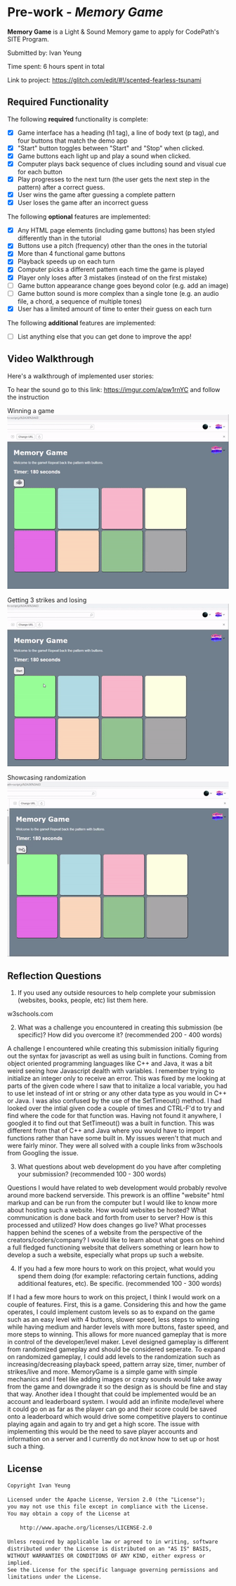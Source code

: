 # Pre-work - *Memory Game*

**Memory Game** is a Light & Sound Memory game to apply for CodePath's SITE Program. 

Submitted by: Ivan Yeung

Time spent: 6 hours spent in total

Link to project: https://glitch.com/edit/#!/scented-fearless-tsunami

## Required Functionality

The following **required** functionality is complete:

* [x] Game interface has a heading (h1 tag), a line of body text (p tag), and four buttons that match the demo app
* [x] "Start" button toggles between "Start" and "Stop" when clicked. 
* [x] Game buttons each light up and play a sound when clicked. 
* [x] Computer plays back sequence of clues including sound and visual cue for each button
* [x] Play progresses to the next turn (the user gets the next step in the pattern) after a correct guess. 
* [x] User wins the game after guessing a complete pattern
* [x] User loses the game after an incorrect guess

The following **optional** features are implemented:

* [x] Any HTML page elements (including game buttons) has been styled differently than in the tutorial
* [x] Buttons use a pitch (frequency) other than the ones in the tutorial
* [x] More than 4 functional game buttons
* [x] Playback speeds up on each turn
* [x] Computer picks a different pattern each time the game is played
* [x] Player only loses after 3 mistakes (instead of on the first mistake)
* [ ] Game button appearance change goes beyond color (e.g. add an image)
* [ ] Game button sound is more complex than a single tone (e.g. an audio file, a chord, a sequence of multiple tones)
* [x] User has a limited amount of time to enter their guess on each turn

The following **additional** features are implemented:

- [ ] List anything else that you can get done to improve the app!

## Video Walkthrough

Here's a walkthrough of implemented user stories:

To hear the sound go to this link: https://imgur.com/a/pw1rnYC and follow the instruction

Winning a game
![Winning](winninggif.gif)

Getting 3 strikes and losing
![3 strikes](strikegif.gif)

Showcasing randomization
![randomized pattern](randomgif.gif)

## Reflection Questions
1. If you used any outside resources to help complete your submission (websites, books, people, etc) list them here. 

w3schools.com

2. What was a challenge you encountered in creating this submission (be specific)? How did you overcome it? (recommended 200 - 400 words) 

A challenge I encountered while creating this submission initially figuring out the syntax for javascript as well as using built in functions. Coming from object oriented programming
languages like C++ and Java, it was a bit weird seeing how Javascript dealth with variables. I remember trying to initialize an integer only to receive an error. This was fixed
by me looking at parts of the given code where I saw that to initalize a local variable, you had to use let instead of int or string or any other data type as you would in C++
or Java. I was also confused by the use of the SetTimeout() method. I had looked over the intial given code a couple of times and CTRL-F'd to try and find where the code for that
function was. Having not found it anywhere, I googled it to find out that SetTimeout() was a built in function. This was different from that of C++ and Java where you would have to
import functions rather than have some built in. My issues weren't that much and were fairly minor. They were all solved with a couple links from w3schools from Googling the issue. 

3. What questions about web development do you have after completing your submission? (recommended 100 - 300 words) 

Questions I would have related to web development would probably revolve around more backend serverside. This prework is an offline "website" html markup and can be run from the computer but I would like to know more about hosting such a website. How would websites be hosted? What communication is done back and forth from user to server? How is this processed and utilized? How does changes go live? What processes happen behind the scenes of a website from the perspective of the creators/coders/company? I would like to learn about what goes on behind a full fledged functioning website that delivers something or learn how to develop a such a website, especially what props up such a website.

4. If you had a few more hours to work on this project, what would you spend them doing (for example: refactoring certain functions, adding additional features, etc). Be specific. (recommended 100 - 300 words)

If I had a few more hours to work on this project, I think I would work on a couple of features. First, this is a game. Considering this and how the game operates, I could implement custom levels so as to expand on the game such as an easy level with 4 buttons, slower speed, less steps to winning while having medium and harder levels with more buttons, faster speed, and more steps to winning. This allows for more nuanced gameplay that is more in control of the developer/level maker. Level designed gameplay is different from randomized gameplay and should be considered seperate. To expand on randomized gameplay, I could add levels to the randomization such as increasing/decreasing playback speed, pattern array size, timer, number of strikes/live and more. MemoryGame is a simple game with simple mechanics and I feel like adding images or crazy sounds would take away from the game and downgrade it so the design as is should be fine and stay that way. Another idea I thought that could be implemented would be an account and leaderboard system. I would add an infinite mode/level where it could go on as far as the player can go and their score could be saved onto a leaderboard which would drive some competitive players to continue playing again and again to try and get a high score. The issue with implementing this would be the need to save player accounts and information on a server and I currently do not know how to set up or host such a thing.



## License

    Copyright Ivan Yeung

    Licensed under the Apache License, Version 2.0 (the "License");
    you may not use this file except in compliance with the License.
    You may obtain a copy of the License at

        http://www.apache.org/licenses/LICENSE-2.0

    Unless required by applicable law or agreed to in writing, software
    distributed under the License is distributed on an "AS IS" BASIS,
    WITHOUT WARRANTIES OR CONDITIONS OF ANY KIND, either express or implied.
    See the License for the specific language governing permissions and
    limitations under the License.
